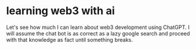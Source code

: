 # learning web3 with ai

Let's see how much I can learn about web3 development using ChatGPT. I will assume the chat bot is as correct as a lazy google search and proceed with that knowledge as fact until something breaks.
